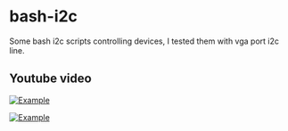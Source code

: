 # bash-i2c
Some bash i2c scripts controlling devices, I tested them with vga port i2c line.

## Youtube video

[![Example](https://i.ytimg.com/vi/QNusW8ujRdU/hqdefault.jpg?sqp=-oaymwEZCPYBEIoBSFXyq4qpAwsIARUAAIhCGAFwAQ==&rs=AOn4CLCN36D5gn2sMG75yN7BEBQK0mgR9w)](https://youtu.be/QNusW8ujRdU "WathLed Video")

[![Example](https://i.ytimg.com/vi/7zcUyw-hMlM/hqdefault.jpg?sqp=-oaymwEXCPYBEIoBSFryq4qpAwkIARUAAIhCGAE=&rs=AOn4CLBT6v5abtpgcGRAXjJnUu9_PyIYOQ)](https://www.youtube.com/watch?v=7zcUyw-hMlMY "WathLed Video")
